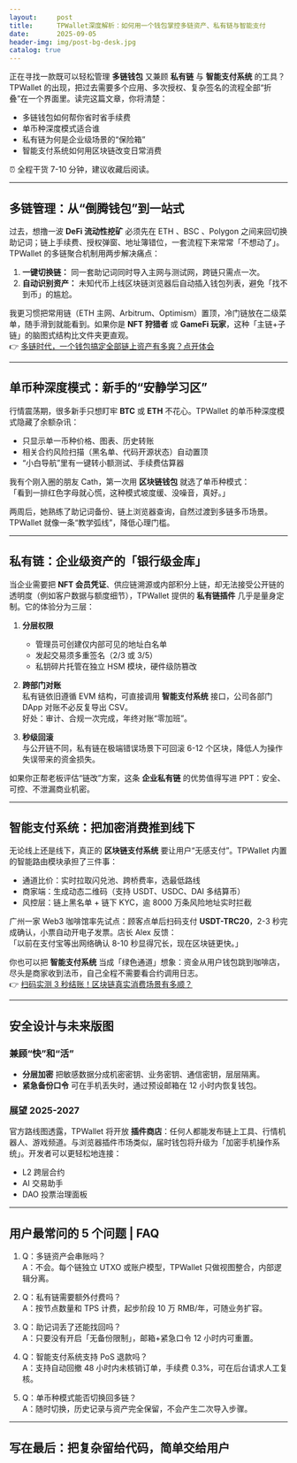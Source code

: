 ```yaml
---
layout:     post
title:      TPWallet深度解析：如何用一个钱包掌控多链资产、私有链与智能支付
date:       2025-09-05
header-img: img/post-bg-desk.jpg
catalog: true
---
```


正在寻找一款既可以轻松管理 **多链钱包** 又兼顾 **私有链** 与 **智能支付系统** 的工具？TPWallet 的出现，把过去需要多个应用、多次授权、复杂签名的流程全部“折叠”在一个界面里。读完这篇文章，你将清楚：

- 多链钱包如何帮你省时省手续费  
- 单币种深度模式适合谁  
- 私有链为何是企业级场景的“保险箱”  
- 智能支付系统如何用区块链改变日常消费  

⏰ 全程干货 7-10 分钟，建议收藏后阅读。

---

## 多链管理：从“倒腾钱包”到一站式

过去，想撸一波 **DeFi 流动性挖矿** 必须先在 ETH 、BSC 、Polygon 之间来回切换助记词；链上手续费、授权弹窗、地址簿错位，一套流程下来常常「不想动了」。TPWallet 的多链聚合机制用两步解决痛点：

1. **一键切换链：** 同一套助记词同时导入主网与测试网，跨链只需点一次。  
2. **自动识别资产：** 未知代币上线区块链浏览器后自动插入钱包列表，避免「找不到币」的尴尬。

我更习惯把常用链（ETH 主网、Arbitrum、Optimism）置顶，冷门链放在二级菜单，随手滑到就能看到。如果你是 **NFT 狩猎者** 或 **GameFi 玩家**，这种「主链+子链」的脑图式结构比文件夹更直观。  
👉 [多链时代，一个钱包搞定全部链上资产有多爽？点开体会](https://okxdog.com/)

---

## 单币种深度模式：新手的“安静学习区”

行情震荡期，很多新手只想盯牢 **BTC** 或 **ETH** 不花心。TPWallet 的单币种深度模式隐藏了余额杂讯：

- 只显示单一币种价格、图表、历史转账  
- 相关合约风险扫描（黑名单、代码开源状态）自动置顶  
- “小白导航”里有一键转小额测试、手续费估算器

我有个刚入圈的朋友 Cath，第一次用 **区块链钱包** 就选了单币种模式：  
「看到一排红色字母就心慌，这种模式坡度缓、没噪音，真好。」

两周后，她熟练了助记词备份、链上浏览器查询，自然过渡到多链多币场景。TPWallet 就像一条“教学弧线”，降低心理门槛。

---

## 私有链：企业级资产的「银行级金库」

当企业需要把 **NFT 会员凭证**、供应链溯源或内部积分上链，却无法接受公开链的透明度（例如客户数据与额度细节），TPWallet 提供的 **私有链插件** 几乎是量身定制。它的体验分为三层：

1. **分层权限**  
   - 管理员可创建仅内部可见的地址白名单  
   - 发起交易须多重签名（2/3 或 3/5）  
   - 私钥碎片托管在独立 HSM 模块，硬件级防篡改  

2. **跨部门对账**  
   私有链依旧遵循 EVM 结构，可直接调用 **智能支付系统** 接口，公司各部门 DApp 对账不必反复导出 CSV。  
   好处：审计、合规一次完成，年终对账“零加班”。

3. **秒级回滚**  
   与公开链不同，私有链在极端错误场景下可回滚 6-12 个区块，降低人为操作失误带来的资金损失。

如果你正帮老板评估“链改”方案，这条 **企业私有链** 的优势值得写进 PPT：安全、可控、不泄漏商业机密。

---

## 智能支付系统：把加密消费推到线下

无论线上还是线下，真正的 **区块链支付系统** 要让用户“无感支付”。TPWallet 内置的智能路由模块承担了三件事：

- 通道比价：实时拉取闪兑池、跨桥费率，选最低路线  
- 商家端：生成动态二维码（支持 USDT、USDC、DAI 多结算币）  
- 风控层：链上黑名单 + 链下 KYC，逾 8000 万条风险地址实时拦截

广州一家 Web3 咖啡馆率先试点：顾客点单后扫码支付 **USDT-TRC20**，2-3 秒完成确认，小票自动开电子发票。店长 Alex 反馈：  
「以前在支付宝等出网络确认 8-10 秒显得冗长，现在区块链更快。」

你也可以把 **智能支付系统** 当成「绿色通道」想象：资金从用户钱包跳到咖啡店，尽头是商家收到法币，自己全程不需要看合约调用日志。  
👉 [扫码实测 3 秒结账！区块链真实消费场景有多顺？](https://okxdog.com/)

---

## 安全设计与未来版图

### 兼顾“快”和“活”

- **分层加密** 把敏感数据分成机密密钥、业务密钥、通信密钥，层层隔离。  
- **紧急备份口令** 可在手机丢失时，通过预设邮箱在 12 小时内恢复钱包。  

### 展望 2025-2027

官方路线图透露，TPWallet 将开放 **插件商店**：任何人都能发布链上工具、行情机器人、游戏频道。与浏览器插件市场类似，届时钱包将升级为「加密手机操作系统」。开发者可以更轻松地连接：

- L2 跨层合约  
- AI 交易助手  
- DAO 投票治理面板  

---

## 用户最常问的 5 个问题 | FAQ

1. Q：多链资产会串账吗？  
   A：不会。每个链独立 UTXO 或账户模型，TPWallet 只做视图整合，内部逻辑分离。

2. Q：私有链需要额外付费吗？  
   A：按节点数量和 TPS 计费，起步阶段 10 万 RMB/年，可随业务扩容。

3. Q：助记词丢了还能找回吗？  
   A：只要没有开启「无备份限制」，邮箱+紧急口令 12 小时内可重置。

4. Q：智能支付系统支持 PoS 退款吗？  
   A：支持自动回撤 48 小时内未核销订单，手续费 0.3%，可在后台请求人工复核。

5. Q：单币种模式能否切换回多链？  
   A：随时切换，历史记录与资产完全保留，不会产生二次导入步骤。

---

## 写在最后：把复杂留给代码，简单交给用户